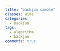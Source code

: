 ```yaml
---
title: "backjun sample"
classes: wide
categories:
  - Backjun
tags:
  - algorithm
  - backjun
comments: true
---
```

